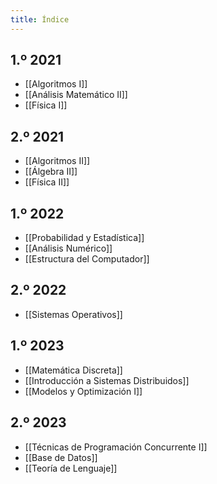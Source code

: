 ```yaml
---
title: Índice
---
```


## 1.º 2021

- [[Algoritmos I]]
- [[Análisis Matemático II]]
- [[Física I]]

## 2.º 2021

- [[Algoritmos II]]
- [[Álgebra II]]
- [[Física II]]

## 1.º 2022

- [[Probabilidad y Estadística]]
- [[Análisis Numérico]]
- [[Estructura del Computador]]

## 2.º 2022

- [[Sistemas Operativos]]

## 1.º 2023

- [[Matemática Discreta]]
- [[Introducción a Sistemas Distribuidos]]
- [[Modelos y Optimización I]]

## 2.º 2023

- [[Técnicas de Programación Concurrente I]]
- [[Base de Datos]]
- [[Teoría de Lenguaje]]
